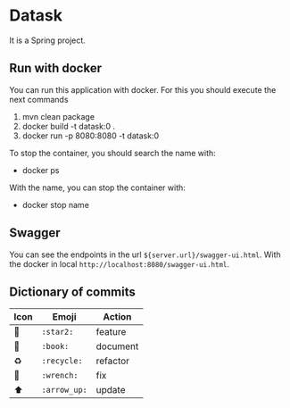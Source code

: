 # Datask

It is a Spring project.

## Run with docker

You can run this application with docker. For this you should execute the next commands

1. mvn clean package
2. docker build -t datask:0 .
3. docker run -p 8080:8080 -t datask:0

To stop the container, you should search the name with:

* docker ps

With the name, you can stop the container with:

* docker stop name

## Swagger

You can see the endpoints in the url `${server.url}/swagger-ui.html`. With the docker in local `http://localhost:8080/swagger-ui.html`.

## Dictionary of commits

| Icon | Emoji | Action |
|---|---|---|
| :star2: | `:star2:` | feature |
| :book: | `:book:` | document |
| :recycle: | `:recycle:` | refactor |
| :wrench: | `:wrench:` | fix |
| :arrow_up: | `:arrow_up:` | update |
